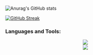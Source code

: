 <h1 align="center">
  <img src="https://readme-typing-svg.demolab.com?font=Righteous&size=35&duration=4000&pause=100&center=true&vCenter=true&width=500&height=70&lines=Hi+there!%F0%9F%91%8B;I'm+Tín" alt=""/>
</h1>
<br>

![Anurag's GitHub stats](https://github-readme-stats.vercel.app/api?username=ntritin62&show_icons=true&theme=tokyonight)

[![GitHub Streak](https://streak-stats.demolab.com/?user=ntritin62)](https://git.io/streak-stats)

<h3 align="left">Languages and Tools:</h3>
<div align="center">
    <img src="https://skillicons.dev/icons?i=nodejs,github,javascript,express,firebase,mongodb,c" /><br>
    <img src="https://skillicons.dev/icons?i=react,mysql,html,css,vscode,figma,git" />
</div>
